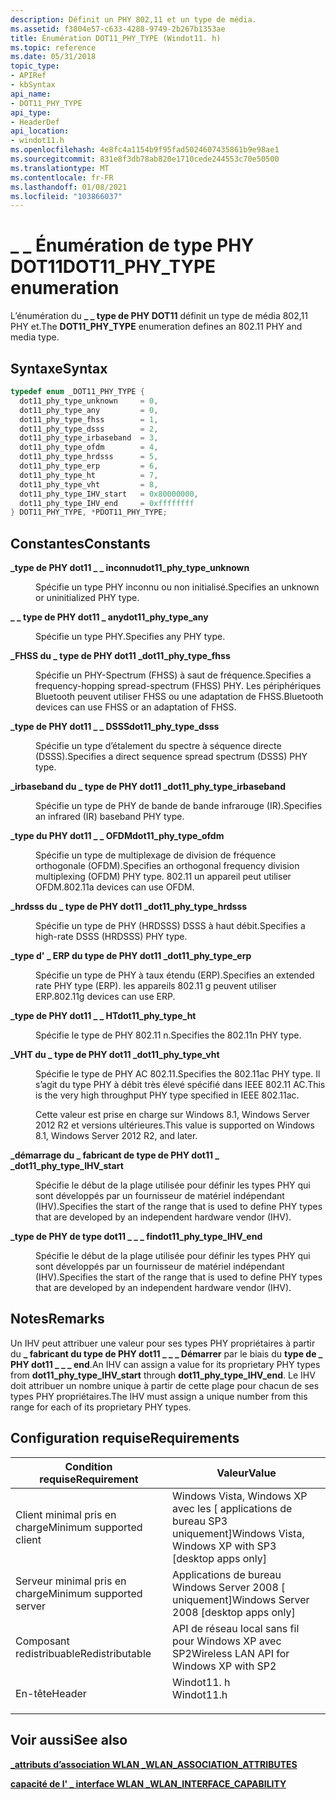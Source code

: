 ```yaml
---
description: Définit un PHY 802,11 et un type de média.
ms.assetid: f3804e57-c633-4288-9749-2b267b1353ae
title: Énumération DOT11_PHY_TYPE (Windot11. h)
ms.topic: reference
ms.date: 05/31/2018
topic_type:
- APIRef
- kbSyntax
api_name:
- DOT11_PHY_TYPE
api_type:
- HeaderDef
api_location:
- windot11.h
ms.openlocfilehash: 4e8fc4a1154b9f95fad5024607435861b9e98ae1
ms.sourcegitcommit: 831e8f3db78ab820e1710cede244553c70e50500
ms.translationtype: MT
ms.contentlocale: fr-FR
ms.lasthandoff: 01/08/2021
ms.locfileid: "103866037"
---
```

# <a name="dot11_phy_type-enumeration"></a><span data-ttu-id="336fc-103">\_ \_ Énumération de type PHY DOT11</span><span class="sxs-lookup"><span data-stu-id="336fc-103">DOT11\_PHY\_TYPE enumeration</span></span>

<span data-ttu-id="336fc-104">L’énumération du **\_ \_ type de PHY DOT11** définit un type de média 802,11 PHY et.</span><span class="sxs-lookup"><span data-stu-id="336fc-104">The **DOT11\_PHY\_TYPE** enumeration defines an 802.11 PHY and media type.</span></span>

## <a name="syntax"></a><span data-ttu-id="336fc-105">Syntaxe</span><span class="sxs-lookup"><span data-stu-id="336fc-105">Syntax</span></span>


```C++
typedef enum _DOT11_PHY_TYPE { 
  dot11_phy_type_unknown     = 0,
  dot11_phy_type_any         = 0,
  dot11_phy_type_fhss        = 1,
  dot11_phy_type_dsss        = 2,
  dot11_phy_type_irbaseband  = 3,
  dot11_phy_type_ofdm        = 4,
  dot11_phy_type_hrdsss      = 5,
  dot11_phy_type_erp         = 6,
  dot11_phy_type_ht          = 7,
  dot11_phy_type_vht         = 8,
  dot11_phy_type_IHV_start   = 0x80000000,
  dot11_phy_type_IHV_end     = 0xffffffff
} DOT11_PHY_TYPE, *PDOT11_PHY_TYPE;
```



## <a name="constants"></a><span data-ttu-id="336fc-106">Constantes</span><span class="sxs-lookup"><span data-stu-id="336fc-106">Constants</span></span>

<dl> <dt>

<span data-ttu-id="336fc-107"><span id="dot11_phy_type_unknown"></span><span id="DOT11_PHY_TYPE_UNKNOWN"></span>**\_type de PHY dot11 \_ \_ inconnu**</span><span class="sxs-lookup"><span data-stu-id="336fc-107"><span id="dot11_phy_type_unknown"></span><span id="DOT11_PHY_TYPE_UNKNOWN"></span>**dot11\_phy\_type\_unknown**</span></span>
</dt> <dd>

<span data-ttu-id="336fc-108">Spécifie un type PHY inconnu ou non initialisé.</span><span class="sxs-lookup"><span data-stu-id="336fc-108">Specifies an unknown or uninitialized PHY type.</span></span>

</dd> <dt>

<span data-ttu-id="336fc-109"><span id="dot11_phy_type_any"></span><span id="DOT11_PHY_TYPE_ANY"></span>**\_ \_ type de PHY dot11 \_ any**</span><span class="sxs-lookup"><span data-stu-id="336fc-109"><span id="dot11_phy_type_any"></span><span id="DOT11_PHY_TYPE_ANY"></span>**dot11\_phy\_type\_any**</span></span>
</dt> <dd>

<span data-ttu-id="336fc-110">Spécifie un type PHY.</span><span class="sxs-lookup"><span data-stu-id="336fc-110">Specifies any PHY type.</span></span>

</dd> <dt>

<span data-ttu-id="336fc-111"><span id="dot11_phy_type_fhss"></span><span id="DOT11_PHY_TYPE_FHSS"></span>**\_FHSS du \_ type de PHY dot11 \_**</span><span class="sxs-lookup"><span data-stu-id="336fc-111"><span id="dot11_phy_type_fhss"></span><span id="DOT11_PHY_TYPE_FHSS"></span>**dot11\_phy\_type\_fhss**</span></span>
</dt> <dd>

<span data-ttu-id="336fc-112">Spécifie un PHY-Spectrum (FHSS) à saut de fréquence.</span><span class="sxs-lookup"><span data-stu-id="336fc-112">Specifies a frequency-hopping spread-spectrum (FHSS) PHY.</span></span> <span data-ttu-id="336fc-113">Les périphériques Bluetooth peuvent utiliser FHSS ou une adaptation de FHSS.</span><span class="sxs-lookup"><span data-stu-id="336fc-113">Bluetooth devices can use FHSS or an adaptation of FHSS.</span></span>

</dd> <dt>

<span data-ttu-id="336fc-114"><span id="dot11_phy_type_dsss"></span><span id="DOT11_PHY_TYPE_DSSS"></span>**\_type de PHY dot11 \_ \_ DSSS**</span><span class="sxs-lookup"><span data-stu-id="336fc-114"><span id="dot11_phy_type_dsss"></span><span id="DOT11_PHY_TYPE_DSSS"></span>**dot11\_phy\_type\_dsss**</span></span>
</dt> <dd>

<span data-ttu-id="336fc-115">Spécifie un type d’étalement du spectre à séquence directe (DSSS).</span><span class="sxs-lookup"><span data-stu-id="336fc-115">Specifies a direct sequence spread spectrum (DSSS) PHY type.</span></span>

</dd> <dt>

<span data-ttu-id="336fc-116"><span id="dot11_phy_type_irbaseband"></span><span id="DOT11_PHY_TYPE_IRBASEBAND"></span>**\_irbaseband du \_ type de PHY dot11 \_**</span><span class="sxs-lookup"><span data-stu-id="336fc-116"><span id="dot11_phy_type_irbaseband"></span><span id="DOT11_PHY_TYPE_IRBASEBAND"></span>**dot11\_phy\_type\_irbaseband**</span></span>
</dt> <dd>

<span data-ttu-id="336fc-117">Spécifie un type de PHY de bande de bande infrarouge (IR).</span><span class="sxs-lookup"><span data-stu-id="336fc-117">Specifies an infrared (IR) baseband PHY type.</span></span>

</dd> <dt>

<span data-ttu-id="336fc-118"><span id="dot11_phy_type_ofdm"></span><span id="DOT11_PHY_TYPE_OFDM"></span>**\_type du PHY dot11 \_ \_ OFDM**</span><span class="sxs-lookup"><span data-stu-id="336fc-118"><span id="dot11_phy_type_ofdm"></span><span id="DOT11_PHY_TYPE_OFDM"></span>**dot11\_phy\_type\_ofdm**</span></span>
</dt> <dd>

<span data-ttu-id="336fc-119">Spécifie un type de multiplexage de division de fréquence orthogonale (OFDM).</span><span class="sxs-lookup"><span data-stu-id="336fc-119">Specifies an orthogonal frequency division multiplexing (OFDM) PHY type.</span></span> <span data-ttu-id="336fc-120">802.11 un appareil peut utiliser OFDM.</span><span class="sxs-lookup"><span data-stu-id="336fc-120">802.11a devices can use OFDM.</span></span>

</dd> <dt>

<span data-ttu-id="336fc-121"><span id="dot11_phy_type_hrdsss"></span><span id="DOT11_PHY_TYPE_HRDSSS"></span>**\_hrdsss du \_ type de PHY dot11 \_**</span><span class="sxs-lookup"><span data-stu-id="336fc-121"><span id="dot11_phy_type_hrdsss"></span><span id="DOT11_PHY_TYPE_HRDSSS"></span>**dot11\_phy\_type\_hrdsss**</span></span>
</dt> <dd>

<span data-ttu-id="336fc-122">Spécifie un type de PHY (HRDSSS) DSSS à haut débit.</span><span class="sxs-lookup"><span data-stu-id="336fc-122">Specifies a high-rate DSSS (HRDSSS) PHY type.</span></span>

</dd> <dt>

<span data-ttu-id="336fc-123"><span id="dot11_phy_type_erp"></span><span id="DOT11_PHY_TYPE_ERP"></span>**\_type d' \_ ERP du type de PHY dot11 \_**</span><span class="sxs-lookup"><span data-stu-id="336fc-123"><span id="dot11_phy_type_erp"></span><span id="DOT11_PHY_TYPE_ERP"></span>**dot11\_phy\_type\_erp**</span></span>
</dt> <dd>

<span data-ttu-id="336fc-124">Spécifie un type de PHY à taux étendu (ERP).</span><span class="sxs-lookup"><span data-stu-id="336fc-124">Specifies an extended rate PHY type (ERP).</span></span> <span data-ttu-id="336fc-125">les appareils 802.11 g peuvent utiliser ERP.</span><span class="sxs-lookup"><span data-stu-id="336fc-125">802.11g devices can use ERP.</span></span>

</dd> <dt>

<span data-ttu-id="336fc-126"><span id="dot11_phy_type_ht"></span><span id="DOT11_PHY_TYPE_HT"></span>**\_type de PHY dot11 \_ \_ HT**</span><span class="sxs-lookup"><span data-stu-id="336fc-126"><span id="dot11_phy_type_ht"></span><span id="DOT11_PHY_TYPE_HT"></span>**dot11\_phy\_type\_ht**</span></span>
</dt> <dd>

<span data-ttu-id="336fc-127">Spécifie le type de PHY 802.11 n.</span><span class="sxs-lookup"><span data-stu-id="336fc-127">Specifies the 802.11n PHY type.</span></span>

</dd> <dt>

<span data-ttu-id="336fc-128"><span id="dot11_phy_type_vht"></span><span id="DOT11_PHY_TYPE_VHT"></span>**\_VHT du \_ type de PHY dot11 \_**</span><span class="sxs-lookup"><span data-stu-id="336fc-128"><span id="dot11_phy_type_vht"></span><span id="DOT11_PHY_TYPE_VHT"></span>**dot11\_phy\_type\_vht**</span></span>
</dt> <dd>

<span data-ttu-id="336fc-129">Spécifie le type de PHY AC 802.11.</span><span class="sxs-lookup"><span data-stu-id="336fc-129">Specifies the 802.11ac PHY type.</span></span> <span data-ttu-id="336fc-130">Il s’agit du type PHY à débit très élevé spécifié dans IEEE 802.11 AC.</span><span class="sxs-lookup"><span data-stu-id="336fc-130">This is the very high throughput PHY type specified in IEEE 802.11ac.</span></span>

<span data-ttu-id="336fc-131">Cette valeur est prise en charge sur Windows 8.1, Windows Server 2012 R2 et versions ultérieures.</span><span class="sxs-lookup"><span data-stu-id="336fc-131">This value is supported on Windows 8.1, Windows Server 2012 R2, and later.</span></span>

</dd> <dt>

<span data-ttu-id="336fc-132"><span id="dot11_phy_type_IHV_start"></span><span id="dot11_phy_type_ihv_start"></span><span id="DOT11_PHY_TYPE_IHV_START"></span>**\_démarrage du \_ fabricant de type de PHY dot11 \_ \_**</span><span class="sxs-lookup"><span data-stu-id="336fc-132"><span id="dot11_phy_type_IHV_start"></span><span id="dot11_phy_type_ihv_start"></span><span id="DOT11_PHY_TYPE_IHV_START"></span>**dot11\_phy\_type\_IHV\_start**</span></span>
</dt> <dd>

<span data-ttu-id="336fc-133">Spécifie le début de la plage utilisée pour définir les types PHY qui sont développés par un fournisseur de matériel indépendant (IHV).</span><span class="sxs-lookup"><span data-stu-id="336fc-133">Specifies the start of the range that is used to define PHY types that are developed by an independent hardware vendor (IHV).</span></span>

</dd> <dt>

<span data-ttu-id="336fc-134"><span id="dot11_phy_type_IHV_end"></span><span id="dot11_phy_type_ihv_end"></span><span id="DOT11_PHY_TYPE_IHV_END"></span>**\_type de PHY de type dot11 \_ \_ \_ fin**</span><span class="sxs-lookup"><span data-stu-id="336fc-134"><span id="dot11_phy_type_IHV_end"></span><span id="dot11_phy_type_ihv_end"></span><span id="DOT11_PHY_TYPE_IHV_END"></span>**dot11\_phy\_type\_IHV\_end**</span></span>
</dt> <dd>

<span data-ttu-id="336fc-135">Spécifie le début de la plage utilisée pour définir les types PHY qui sont développés par un fournisseur de matériel indépendant (IHV).</span><span class="sxs-lookup"><span data-stu-id="336fc-135">Specifies the start of the range that is used to define PHY types that are developed by an independent hardware vendor (IHV).</span></span>

</dd> </dl>

## <a name="remarks"></a><span data-ttu-id="336fc-136">Notes</span><span class="sxs-lookup"><span data-stu-id="336fc-136">Remarks</span></span>

<span data-ttu-id="336fc-137">Un IHV peut attribuer une valeur pour ses types PHY propriétaires à partir du **\_ fabricant du type de PHY dot11 \_ \_ \_ Démarrer** par le biais du **type de \_ PHY dot11 \_ \_ \_ end**.</span><span class="sxs-lookup"><span data-stu-id="336fc-137">An IHV can assign a value for its proprietary PHY types from **dot11\_phy\_type\_IHV\_start** through **dot11\_phy\_type\_IHV\_end**.</span></span> <span data-ttu-id="336fc-138">Le IHV doit attribuer un nombre unique à partir de cette plage pour chacun de ses types PHY propriétaires.</span><span class="sxs-lookup"><span data-stu-id="336fc-138">The IHV must assign a unique number from this range for each of its proprietary PHY types.</span></span>

## <a name="requirements"></a><span data-ttu-id="336fc-139">Configuration requise</span><span class="sxs-lookup"><span data-stu-id="336fc-139">Requirements</span></span>



| <span data-ttu-id="336fc-140">Condition requise</span><span class="sxs-lookup"><span data-stu-id="336fc-140">Requirement</span></span> | <span data-ttu-id="336fc-141">Valeur</span><span class="sxs-lookup"><span data-stu-id="336fc-141">Value</span></span> |
|-------------------------------------|---------------------------------------------------------------------------------------|
| <span data-ttu-id="336fc-142">Client minimal pris en charge</span><span class="sxs-lookup"><span data-stu-id="336fc-142">Minimum supported client</span></span><br/> | <span data-ttu-id="336fc-143">Windows Vista, Windows XP avec les \[ applications de bureau SP3 uniquement\]</span><span class="sxs-lookup"><span data-stu-id="336fc-143">Windows Vista, Windows XP with SP3 \[desktop apps only\]</span></span><br/>                   |
| <span data-ttu-id="336fc-144">Serveur minimal pris en charge</span><span class="sxs-lookup"><span data-stu-id="336fc-144">Minimum supported server</span></span><br/> | <span data-ttu-id="336fc-145">Applications de bureau Windows Server 2008 \[ uniquement\]</span><span class="sxs-lookup"><span data-stu-id="336fc-145">Windows Server 2008 \[desktop apps only\]</span></span><br/>                                  |
| <span data-ttu-id="336fc-146">Composant redistribuable</span><span class="sxs-lookup"><span data-stu-id="336fc-146">Redistributable</span></span><br/>          | <span data-ttu-id="336fc-147">API de réseau local sans fil pour Windows XP avec SP2</span><span class="sxs-lookup"><span data-stu-id="336fc-147">Wireless LAN API for Windows XP with SP2</span></span><br/>                                   |
| <span data-ttu-id="336fc-148">En-tête</span><span class="sxs-lookup"><span data-stu-id="336fc-148">Header</span></span><br/>                   | <dl> <span data-ttu-id="336fc-149"><dt>Windot11. h</dt></span><span class="sxs-lookup"><span data-stu-id="336fc-149"><dt>Windot11.h</dt></span></span> </dl> |



## <a name="see-also"></a><span data-ttu-id="336fc-150">Voir aussi</span><span class="sxs-lookup"><span data-stu-id="336fc-150">See also</span></span>

<dl> <dt>

[<span data-ttu-id="336fc-151">**\_attributs d’association WLAN \_**</span><span class="sxs-lookup"><span data-stu-id="336fc-151">**WLAN\_ASSOCIATION\_ATTRIBUTES**</span></span>](/windows/desktop/api/wlanapi/ns-wlanapi-wlan_association_attributes)
</dt> <dt>

[<span data-ttu-id="336fc-152">**capacité de l' \_ interface WLAN \_**</span><span class="sxs-lookup"><span data-stu-id="336fc-152">**WLAN\_INTERFACE\_CAPABILITY**</span></span>](/windows/desktop/api/wlanapi/ns-wlanapi-wlan_interface_capability)
</dt> </dl>

 

 





